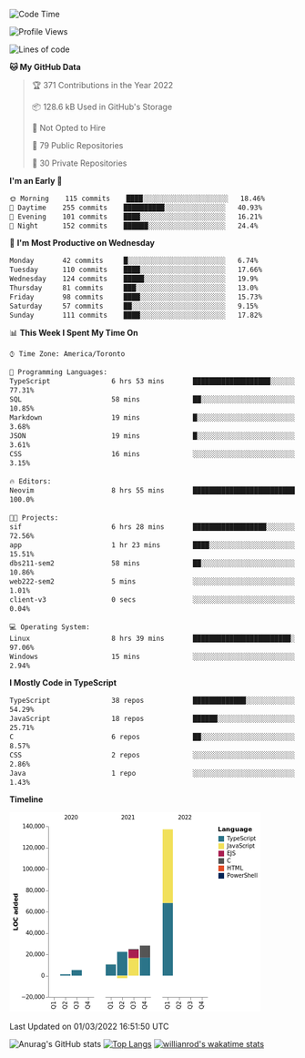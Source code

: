<!--START_SECTION:waka-->
![Code Time](http://img.shields.io/badge/Code%20Time-163%20hrs%2015%20mins-blue)

![Profile Views](http://img.shields.io/badge/Profile%20Views-29-blue)

![Lines of code](https://img.shields.io/badge/From%20Hello%20World%20I%27ve%20Written-227%20Thousand%20lines%20of%20code-blue)

**🐱 My GitHub Data** 

> 🏆 371 Contributions in the Year 2022
 > 
> 📦 128.6 kB Used in GitHub's Storage 
 > 
> 🚫 Not Opted to Hire
 > 
> 📜 79 Public Repositories 
 > 
> 🔑 30 Private Repositories  
 > 
**I'm an Early 🐤** 

```text
🌞 Morning    115 commits    ████░░░░░░░░░░░░░░░░░░░░░   18.46% 
🌆 Daytime    255 commits    ██████████░░░░░░░░░░░░░░░   40.93% 
🌃 Evening    101 commits    ████░░░░░░░░░░░░░░░░░░░░░   16.21% 
🌙 Night      152 commits    ██████░░░░░░░░░░░░░░░░░░░   24.4%

```
📅 **I'm Most Productive on Wednesday** 

```text
Monday       42 commits     █░░░░░░░░░░░░░░░░░░░░░░░░   6.74% 
Tuesday      110 commits    ████░░░░░░░░░░░░░░░░░░░░░   17.66% 
Wednesday    124 commits    █████░░░░░░░░░░░░░░░░░░░░   19.9% 
Thursday     81 commits     ███░░░░░░░░░░░░░░░░░░░░░░   13.0% 
Friday       98 commits     ████░░░░░░░░░░░░░░░░░░░░░   15.73% 
Saturday     57 commits     ██░░░░░░░░░░░░░░░░░░░░░░░   9.15% 
Sunday       111 commits    ████░░░░░░░░░░░░░░░░░░░░░   17.82%

```


📊 **This Week I Spent My Time On** 

```text
⌚︎ Time Zone: America/Toronto

💬 Programming Languages: 
TypeScript               6 hrs 53 mins       ███████████████████░░░░░░   77.31% 
SQL                      58 mins             ██░░░░░░░░░░░░░░░░░░░░░░░   10.85% 
Markdown                 19 mins             █░░░░░░░░░░░░░░░░░░░░░░░░   3.68% 
JSON                     19 mins             █░░░░░░░░░░░░░░░░░░░░░░░░   3.61% 
CSS                      16 mins             ░░░░░░░░░░░░░░░░░░░░░░░░░   3.15%

🔥 Editors: 
Neovim                   8 hrs 55 mins       █████████████████████████   100.0%

🐱‍💻 Projects: 
sif                      6 hrs 28 mins       ██████████████████░░░░░░░   72.56% 
app                      1 hr 23 mins        ████░░░░░░░░░░░░░░░░░░░░░   15.51% 
dbs211-sem2              58 mins             ██░░░░░░░░░░░░░░░░░░░░░░░   10.86% 
web222-sem2              5 mins              ░░░░░░░░░░░░░░░░░░░░░░░░░   1.01% 
client-v3                0 secs              ░░░░░░░░░░░░░░░░░░░░░░░░░   0.04%

💻 Operating System: 
Linux                    8 hrs 39 mins       ████████████████████████░   97.06% 
Windows                  15 mins             ░░░░░░░░░░░░░░░░░░░░░░░░░   2.94%

```

**I Mostly Code in TypeScript** 

```text
TypeScript               38 repos            █████████████░░░░░░░░░░░░   54.29% 
JavaScript               18 repos            ██████░░░░░░░░░░░░░░░░░░░   25.71% 
C                        6 repos             ██░░░░░░░░░░░░░░░░░░░░░░░   8.57% 
CSS                      2 repos             ░░░░░░░░░░░░░░░░░░░░░░░░░   2.86% 
Java                     1 repo              ░░░░░░░░░░░░░░░░░░░░░░░░░   1.43%

```


**Timeline**

![Chart not found](https://raw.githubusercontent.com/wise-introvert/wise-introvert/master/charts/bar_graph.png) 


 Last Updated on 01/03/2022 16:51:50 UTC
<!--END_SECTION:waka-->

![Anurag's GitHub stats](https://github-readme-stats.vercel.app/api?username=wise-introvert&count_private=true&show_icons=true)
[![Top Langs](https://github-readme-stats.vercel.app/api/top-langs/?username=wise-introvert&langs_count=10)](https://github.com/anuraghazra/github-readme-stats)
[![willianrod's wakatime stats](https://github-readme-stats.vercel.app/api/wakatime?username=wiseintrovert)](https://github.com/anuraghazra/github-readme-stats)
